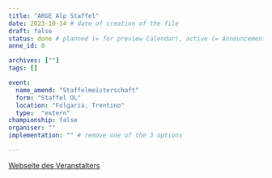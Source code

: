 ```yaml
---
title: "ARGE Alp Staffel"
date: 2023-10-14 # date of creation of the file
draft: false
status: done # planned (= for preview Calendar), active (= Announcement...), done (=Results...)
anne_id: 0

archives: [""]
tags: []

event:
  name_amend: "Staffelmeisterschaft"
  form: "Staffel OL"
  location: "Folgaria, Trentino"
  type:  "extern"
championship: false
organiser: ""
implementation: "" # remove one of the 3 options

---
```


[Webseite des Veranstalters](https://www.fiso.it/it/gara/2023294)
